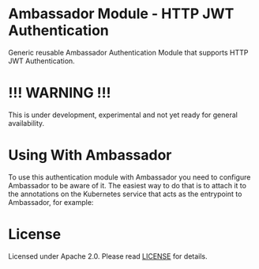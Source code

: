 # Ambassador Module - HTTP JWT Authentication

Generic reusable Ambassador Authentication Module that supports HTTP JWT Authentication.

# !!! WARNING !!!

This is under development, experimental and not yet ready for general availability.

# Using With Ambassador

To use this authentication module with Ambassador you need to configure Ambassador to be aware of it. The easiest way to do that is to attach it to the annotations on the Kubernetes service that acts as the entrypoint to Ambassador, for example:

# License

Licensed under Apache 2.0. Please read [LICENSE](LICENSE) for details.
